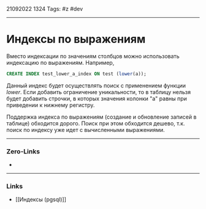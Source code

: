 21092022 1324
Tags: #z #dev

---
# Индексы по выражениям

Вместо индексации по значениям столбцов можно использовать индексацию по выражениям. Например,

```sql
CREATE INDEX test_lower_a_index ON test (lower(a));
```

Данный индекс будет осуществлять поиск с применением функции *lower*. Если добавить ограничение уникальности, то в таблицу нельзя будет добавить строчки, в которых значения колонки "a" равны при приведении к нижнему регистру.

Поддержка индекса по выражениям (создание и обновление записей в таблице) обходится дорого. Поиск при этом обходится дешево, т.к. поиск по индексу уже идет с вычисленными выражениями.

---
### Zero-Links
- 

---
### Links
- [[Индексы (pgsql)]]